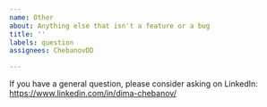 ```yaml
---
name: Other
about: Anything else that isn't a feature or a bug
title: ''
labels: question
assignees: ChebanovDD

---
```


If you have a general question, please consider asking on LinkedIn: https://www.linkedin.com/in/dima-chebanov/
